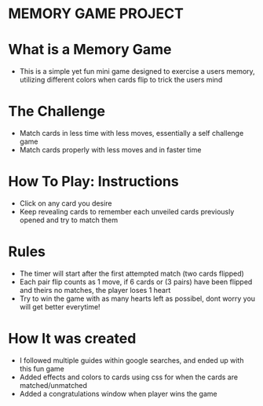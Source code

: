 # MEMORY GAME PROJECT

# What is a Memory Game
* This is a simple yet fun mini game designed to exercise a users memory, utilizing different colors when cards flip to trick the users mind

# The Challenge
* Match cards in less time with less moves, essentially a self challenge game
* Match cards properly with less moves and in faster time

# How To Play: Instructions
* Click on any card you desire
* Keep revealing cards to remember each unveiled cards previously opened and try to match them

# Rules
* The timer will start after the first attempted match (two cards flipped)
* Each pair flip counts as 1 move, if 6 cards or (3 pairs) have been flipped and theirs no matches, the player loses 1 heart
* Try to win the game with as many hearts left as possibel, dont worry you will get better everytime!

# How It was created
* I followed multiple guides within google searches, and ended up with this fun game
* Added effects and colors to cards using css for when the cards are matched/unmatched
* Added a congratulations window when player wins the game
